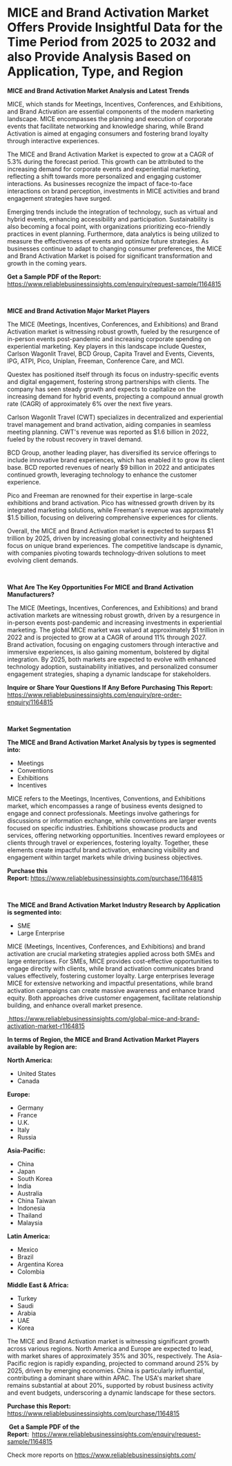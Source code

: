 <p><h1>MICE and Brand Activation Market Offers Provide Insightful Data for the Time Period from 2025 to 2032 and also Provide Analysis Based on Application, Type, and Region</h1></p><p><strong>MICE and Brand Activation Market Analysis and Latest Trends</strong></p>
<p><p>MICE, which stands for Meetings, Incentives, Conferences, and Exhibitions, and Brand Activation are essential components of the modern marketing landscape. MICE encompasses the planning and execution of corporate events that facilitate networking and knowledge sharing, while Brand Activation is aimed at engaging consumers and fostering brand loyalty through interactive experiences.</p><p>The MICE and Brand Activation Market is expected to grow at a CAGR of 5.3% during the forecast period. This growth can be attributed to the increasing demand for corporate events and experiential marketing, reflecting a shift towards more personalized and engaging customer interactions. As businesses recognize the impact of face-to-face interactions on brand perception, investments in MICE activities and brand engagement strategies have surged.</p><p>Emerging trends include the integration of technology, such as virtual and hybrid events, enhancing accessibility and participation. Sustainability is also becoming a focal point, with organizations prioritizing eco-friendly practices in event planning. Furthermore, data analytics is being utilized to measure the effectiveness of events and optimize future strategies. As businesses continue to adapt to changing consumer preferences, the MICE and Brand Activation Market is poised for significant transformation and growth in the coming years.</p></p>
<p><strong>Get a Sample PDF of the Report:&nbsp;</strong> <a href="https://www.reliablebusinessinsights.com/enquiry/request-sample/1164815?utm_campaign=3086&utm_medium=2&utm_source=Github&utm_content=ia&utm_term=11032025&utm_id=mice-and-brand-activation">https://www.reliablebusinessinsights.com/enquiry/request-sample/1164815</a></p>
<p>&nbsp;</p>
<p><strong>MICE and Brand Activation Major Market Players</strong></p>
<p><p>The MICE (Meetings, Incentives, Conferences, and Exhibitions) and Brand Activation market is witnessing robust growth, fueled by the resurgence of in-person events post-pandemic and increasing corporate spending on experiential marketing. Key players in this landscape include Questex, Carlson Wagonlit Travel, BCD Group, Capita Travel and Events, Cievents, IPG, ATPI, Pico, Uniplan, Freeman, Conference Care, and MCI.</p><p>Questex has positioned itself through its focus on industry-specific events and digital engagement, fostering strong partnerships with clients. The company has seen steady growth and expects to capitalize on the increasing demand for hybrid events, projecting a compound annual growth rate (CAGR) of approximately 6% over the next five years.</p><p>Carlson Wagonlit Travel (CWT) specializes in decentralized and experiential travel management and brand activation, aiding companies in seamless meeting planning. CWT's revenue was reported as $1.6 billion in 2022, fueled by the robust recovery in travel demand.</p><p>BCD Group, another leading player, has diversified its service offerings to include innovative brand experiences, which has enabled it to grow its client base. BCD reported revenues of nearly $9 billion in 2022 and anticipates continued growth, leveraging technology to enhance the customer experience.</p><p>Pico and Freeman are renowned for their expertise in large-scale exhibitions and brand activation. Pico has witnessed growth driven by its integrated marketing solutions, while Freeman's revenue was approximately $1.5 billion, focusing on delivering comprehensive experiences for clients.</p><p>Overall, the MICE and Brand Activation market is expected to surpass $1 trillion by 2025, driven by increasing global connectivity and heightened focus on unique brand experiences. The competitive landscape is dynamic, with companies pivoting towards technology-driven solutions to meet evolving client demands.</p></p>
<p>&nbsp;</p>
<p><strong>What Are The Key Opportunities For MICE and Brand Activation Manufacturers?</strong></p>
<p><p>The MICE (Meetings, Incentives, Conferences, and Exhibitions) and brand activation markets are witnessing robust growth, driven by a resurgence in in-person events post-pandemic and increasing investments in experiential marketing. The global MICE market was valued at approximately $1 trillion in 2022 and is projected to grow at a CAGR of around 11% through 2027. Brand activation, focusing on engaging customers through interactive and immersive experiences, is also gaining momentum, bolstered by digital integration. By 2025, both markets are expected to evolve with enhanced technology adoption, sustainability initiatives, and personalized consumer engagement strategies, shaping a dynamic landscape for stakeholders.</p></p>
<p><strong>Inquire or Share Your Questions If Any Before Purchasing This Report:</strong> <a href="https://www.reliablebusinessinsights.com/enquiry/pre-order-enquiry/1164815?utm_campaign=3086&utm_medium=2&utm_source=Github&utm_content=ia&utm_term=11032025&utm_id=mice-and-brand-activation">https://www.reliablebusinessinsights.com/enquiry/pre-order-enquiry/1164815</a></p>
<p>&nbsp;</p>
<p><strong>Market Segmentation</strong></p>
<p><strong>The MICE and Brand Activation Market Analysis by types is segmented into:</strong></p>
<p><ul><li>Meetings</li><li>Conventions</li><li>Exhibitions</li><li>Incentives</li></ul></p>
<p><p>MICE refers to the Meetings, Incentives, Conventions, and Exhibitions market, which encompasses a range of business events designed to engage and connect professionals. Meetings involve gatherings for discussions or information exchange, while conventions are larger events focused on specific industries. Exhibitions showcase products and services, offering networking opportunities. Incentives reward employees or clients through travel or experiences, fostering loyalty. Together, these elements create impactful brand activation, enhancing visibility and engagement within target markets while driving business objectives.</p></p>
<p><strong>Purchase this Report:&nbsp;</strong><a href="https://www.reliablebusinessinsights.com/purchase/1164815?utm_campaign=3086&utm_medium=2&utm_source=Github&utm_content=ia&utm_term=11032025&utm_id=mice-and-brand-activation">https://www.reliablebusinessinsights.com/purchase/1164815</a></p>
<p>&nbsp;</p>
<p><strong>The MICE and Brand Activation Market Industry Research by Application is segmented into:</strong></p>
<p><ul><li>SME</li><li>Large Enterprise</li></ul></p>
<p><p>MICE (Meetings, Incentives, Conferences, and Exhibitions) and brand activation are crucial marketing strategies applied across both SMEs and large enterprises. For SMEs, MICE provides cost-effective opportunities to engage directly with clients, while brand activation communicates brand values effectively, fostering customer loyalty. Large enterprises leverage MICE for extensive networking and impactful presentations, while brand activation campaigns can create massive awareness and enhance brand equity. Both approaches drive customer engagement, facilitate relationship building, and enhance overall market presence.</p></p>
<p><a href="https://www.reliablebusinessinsights.com/global-mice-and-brand-activation-market-r1164815?utm_campaign=3086&utm_medium=2&utm_source=Github&utm_content=ia&utm_term=11032025&utm_id=mice-and-brand-activation">&nbsp;https://www.reliablebusinessinsights.com/global-mice-and-brand-activation-market-r1164815</a></p>
<p><strong>In terms of Region, the MICE and Brand Activation Market Players available by Region are:</strong></p>
<p>
    <p> <strong> North America: </strong>
        <ul>
            <li>United States</li>
            <li>Canada</li>
        </ul>
        </p> 
    <p> <strong> Europe: </strong>
        <ul>
            <li>Germany</li>
            <li>France</li>
            <li>U.K.</li>
            <li>Italy</li>
            <li>Russia</li>
        </ul>
        </p> 
    <p> <strong> Asia-Pacific: </strong>
        <ul>
            <li>China</li>
            <li>Japan</li>
            <li>South Korea</li>
            <li>India</li>
            <li>Australia</li>
            <li>China Taiwan</li>
            <li>Indonesia</li>
            <li>Thailand</li>
            <li>Malaysia</li>
        </ul>
        </p> 
    <p> <strong> Latin America: </strong>
        <ul>
            <li>Mexico</li>
            <li>Brazil</li>
            <li>Argentina Korea</li>
            <li>Colombia</li>
        </ul>
        </p> 
    <p> <strong> Middle East & Africa: </strong>
        <ul>
            <li>Turkey</li>
            <li>Saudi</li>
            <li>Arabia</li>
            <li>UAE</li>
            <li>Korea</li>
        </ul>
    </p>
    </p>
<p><p>The MICE and Brand Activation market is witnessing significant growth across various regions. North America and Europe are expected to lead, with market shares of approximately 35% and 30%, respectively. The Asia-Pacific region is rapidly expanding, projected to command around 25% by 2025, driven by emerging economies. China is particularly influential, contributing a dominant share within APAC. The USA's market share remains substantial at about 20%, supported by robust business activity and event budgets, underscoring a dynamic landscape for these sectors.</p></p>
<p><strong>Purchase this Report: </strong><a href="https://www.reliablebusinessinsights.com/purchase/1164815?utm_campaign=3086&utm_medium=2&utm_source=Github&utm_content=ia&utm_term=11032025&utm_id=mice-and-brand-activation">https://www.reliablebusinessinsights.com/purchase/1164815</a></p>
<p>&nbsp;<strong>Get a Sample PDF of the Report:&nbsp;&nbsp;</strong><a href="https://www.reliablebusinessinsights.com/enquiry/request-sample/1164815?utm_campaign=3086&utm_medium=2&utm_source=Github&utm_content=ia&utm_term=11032025&utm_id=mice-and-brand-activation">https://www.reliablebusinessinsights.com/enquiry/request-sample/1164815</a></p>
<p><strong></strong></p>
<p>Check more reports on <a href="https://www.reliablebusinessinsights.com/?utm_campaign=3086&utm_medium=2&utm_source=Github&utm_content=ia&utm_term=11032025&utm_id=mice-and-brand-activation">https://www.reliablebusinessinsights.com/</a></p>